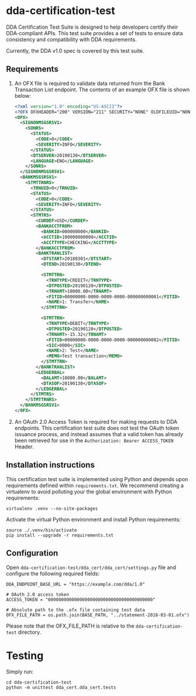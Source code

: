 # dda-certification-test
DDA Certification Test Suite is designed to help developers certify their DDA-compliant APIs.
This test suite provides a set of tests to ensure data consistency and compatibility
with DDA requirements.

Currently, the DDA v1.0 spec is covered by this test suite.

## Requirements
1. An OFX file is required to validate data returned from the Bank Transaction List endpoint. The contents of an example OFX file is shown below:

    ```XML
    <?xml version="1.0" encoding="US-ASCII"?>
    <?OFX OFXHEADER="200" VERSION="211" SECURITY="NONE" OLDFILEUID="NONE" NEWFILEUID="NONE"?>
    <OFX>
      <SIGNONMSGSRSV1>
        <SONRS>
          <STATUS>
            <CODE>0</CODE>
            <SEVERITY>INFO</SEVERITY>
          </STATUS>
          <DTSERVER>20190130</DTSERVER>
          <LANGUAGE>ENG</LANGUAGE>
        </SONRS>
      </SIGNONMSGSRSV1>
      <BANKMSGSRSV1>
        <STMTTRNRS>
          <TRNUID>0</TRNUID>
          <STATUS>
            <CODE>0</CODE>
            <SEVERITY>INFO</SEVERITY>
          </STATUS>
          <STMTRS>
            <CURDEF>USD</CURDEF>
            <BANKACCTFROM>
              <BANKID>000000000</BANKID>
              <ACCTID>100000000000</ACCTID>
              <ACCTTYPE>CHECKING</ACCTTYPE>
            </BANKACCTFROM>
            <BANKTRANLIST>
              <DTSTART>20180301</DTSTART>
              <DTEND>20190130</DTEND>

              <STMTTRN>
                <TRNTYPE>CREDIT</TRNTYPE>
                <DTPOSTED>20190120</DTPOSTED>
                <TRNAMT>10000.00</TRNAMT>
                <FITID>00000000-0000-0000-0000-000000000001</FITID>
                <NAME>1: Transfer</NAME>
              </STMTTRN>

              <STMTTRN>
                <TRNTYPE>DEBIT</TRNTYPE>
                <DTPOSTED>20190120</DTPOSTED>
                <TRNAMT>-15.32</TRNAMT>
                <FITID>00000000-0000-0000-0000-000000000002</FITID>
                <SIC>0000</SIC>
                <NAME>2: Test</NAME>
                <MEMO>Test transaction</MEMO>
              </STMTTRN>
            </BANKTRANLIST>
            <LEDGERBAL>
              <BALAMT>10000.00</BALAMT>
              <DTASOF>20190130</DTASOF>
            </LEDGERBAL>
          </STMTRS>
        </STMTTRNRS>
      </BANKMSGSRSV1>
    </OFX>
    ```

2. An OAuth 2.0 Access Token is required for making requests to DDA endpoints. This certification test suite does not test the OAuth token issuance process, and instead assumes that a valid token has already been retrieved for use in the `Authorization: Bearer ACCESS_TOKEN` Header.

## Installation instructions
This certification test suite is implemented using Python and depends upon requirements defined within `requirements.txt`. We recommend creating a virtualenv to avoid polluting your the global environment with Python requirements:
```
virtualenv .venv --no-site-packages
```
Activate the virtual Python environment and install Python requirements:
```
source ./.venv/bin/activate
pip install --upgrade -r requirements.txt
```

## Configuration
Open `dda-certification-test/dda_cert/dda_cert/settings.py` file and configure the following required fields:

```
DDA_ENDPOINT_BASE_URL = "https://example.com/dda/1.0"

# OAuth 2.0 access token
ACCESS_TOKEN = "0000000000000000000000000000000000000000"

# Absolute path to the .ofx file containing test data
OFX_FILE_PATH = os.path.join(BASE_PATH, "../statement-2018-03-01.ofx")
```
Please note that the OFX_FILE_PATH is relative to the `dda-certification-test` directory.

# Testing
Simply run:
```
cd dda-certification-test
python -m unittest dda_cert.dda_cert.tests
```